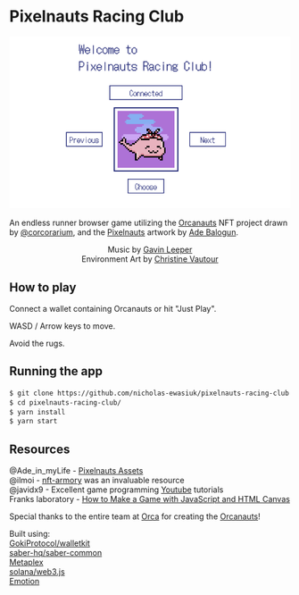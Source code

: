 # Pixelnauts Racing Club

<img src="/src/assets/pixelnauts-home01.png">

An endless runner browser game utilizing the <a href="https://orcanauts.orca.so">Orcanauts</a> NFT project drawn by <a href="https://twitter.com/corcorarium">@corcorarium</a>, and the <a href="https://github.com/Baloguna16/pixelnaut-assets">Pixelnauts</a> artwork by <a href="https://twitter.com/Ade_in_myLife">Ade Balogun</a>.<br>

<div align="center">Music by <a href="https://www.gavinleepermusic.com/">Gavin Leeper</a><br></div>

<div align="center">Environment Art by <a href="https://www.artstation.com/fruitcakette">Christine Vautour</a><br></div>

## How to play

Connect a wallet containing Orcanauts or hit "Just Play".

WASD / Arrow keys to move. 

Avoid the rugs.

## Running the app

```bash
$ git clone https://github.com/nicholas-ewasiuk/pixelnauts-racing-club.git
$ cd pixelnauts-racing-club/
$ yarn install
$ yarn start
```

## Resources

@Ade_in_myLife - <a href="https://github.com/Baloguna16/pixelnaut-assets">Pixelnauts Assets</a><br>
@ilmoi - <a href="https://github.com/ilmoi/nft-armory">nft-armory</a> was an invaluable resource<br>
@javidx9 - Excellent game programming <a href="https://www.youtube.com/c/javidx9">Youtube</a> tutorials<br>
Franks laboratory - <a href="https://youtu.be/EYf_JwzwTlQ">How to Make a Game with JavaScript and HTML Canvas</a><br>

Special thanks to the entire team at <a href="https://www.orca.so">Orca</a> for creating the <a href="https://orcanauts.orca.so">Orcanauts</a>!

Built using:<br>
<a href="https://github.com/GokiProtocol/walletkit">GokiProtocol/walletkit</a><br>
<a href="https://github.com/saber-hq/saber-common">saber-hq/saber-common</a><br>
<a href="https://github.com/metaplex-foundation">Metaplex</a><br>
<a href="https://solana-labs.github.io/solana-web3.js">solana/web3.js</a><br>
<a href="https://emotion.sh/docs/introduction">Emotion</a><br>